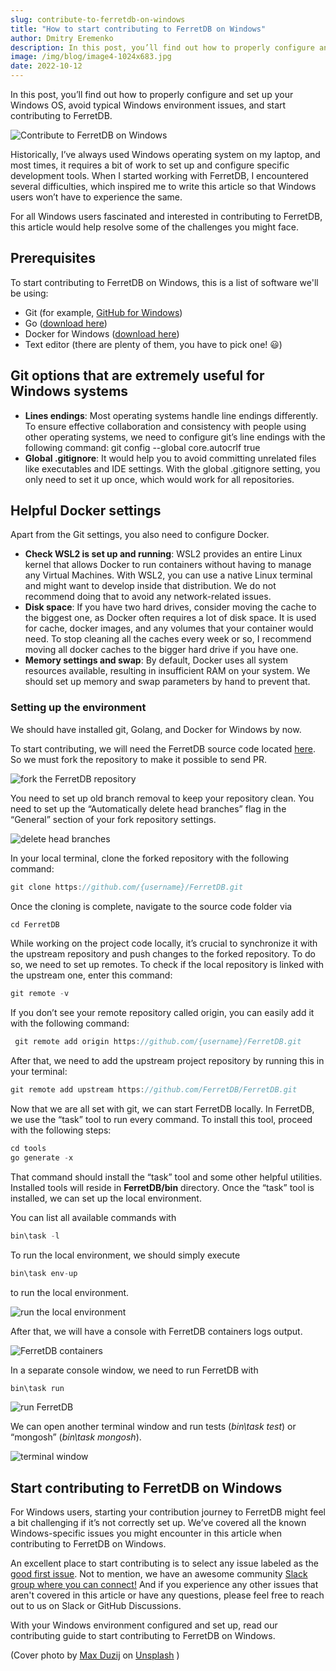 ```yaml
---
slug: contribute-to-ferretdb-on-windows
title: "How to start contributing to FerretDB on Windows"
author: Dmitry Eremenko
description: In this post, you’ll find out how to properly configure and set up your Windows OS, avoid typical Windows environment issues, and start contributing to FerretDB.
image: /img/blog/image4-1024x683.jpg
date: 2022-10-12
---
```


In this post, you’ll find out how to properly configure and set up your Windows OS, avoid typical Windows environment issues, and start contributing to FerretDB.

![Contribute to FerretDB on Windows](/img/blog/image4-1024x683.jpg)

<!--truncate-->

Historically, I’ve always used Windows operating system on my laptop, and most times, it requires a bit of work to set up and configure specific development tools.
When I started working with FerretDB, I encountered several difficulties, which inspired me to write this article so that Windows users won’t have to experience the same.

For all Windows users fascinated and interested in contributing to FerretDB, this article would help resolve some of the challenges you might face.

## Prerequisites

To start contributing to FerretDB on Windows, this is a list of software we'll be using:

- Git (for example, [GitHub for Windows](https://desktop.github.com/))
- Go ([download here](https://go.dev/dl/))
- Docker for Windows ([download here](https://docs.docker.com/desktop/install/windows-install/))
- Text editor (there are plenty of them, you have to pick one! 😃)

## Git options that are extremely useful for Windows systems

- **Lines endings**: Most operating systems handle line endings differently.
  To ensure effective collaboration and consistency with people using other operating systems, we need to configure git’s line endings with the following command: git config --global core.autocrlf true
- **Global .gitignore**: It would help you to avoid committing unrelated files like executables and IDE settings.
  With the global .gitignore setting, you only need to set it up once, which would work for all repositories.

## Helpful Docker settings

Apart from the Git settings, you also need to configure Docker.

- **Check WSL2 is set up and running**: WSL2 provides an entire Linux kernel that allows Docker to run containers without having to manage any Virtual Machines.
  With WSL2, you can use a native Linux terminal and might want to develop inside that distribution.
  We do not recommend doing that to avoid any network-related issues.
- **Disk space**: If you have two hard drives, consider moving the cache to the biggest one, as Docker often requires a lot of disk space.
  It is used for cache, docker images, and any volumes that your container would need.
  To stop cleaning all the caches every week or so, I recommend moving all docker caches to the bigger hard drive if you have one.
- **Memory settings and swap**: By default, Docker uses all system resources available, resulting in insufficient RAM on your system.
  We should set up memory and swap parameters by hand to prevent that.

### Setting up the environment

We should have installed git, Golang, and Docker for Windows by now.

To start contributing, we will need the FerretDB source code located [here](https://github.com/FerretDB/FerretDB.git).
So we must fork the repository to make it possible to send PR.

![fork the FerretDB repository](/img/blog/image6.png)

You need to set up old branch removal to keep your repository clean.
You need to set up the “Automatically delete head branches” flag in the “General” section of your fork repository settings.

![delete head branches](/img/blog/image5.png)

In your local terminal, clone the forked repository with the following command:

```js
git clone https://github.com/{username}/FerretDB.git
```

Once the cloning is complete, navigate to the source code folder via

```js
cd FerretDB
```

While working on the project code locally, it’s crucial to synchronize it with the upstream repository and push changes to the forked repository.
To do so, we need to set up remotes.
To check if the local repository is linked with the upstream one, enter this command:

```js
git remote -v
```

If you don’t see your remote repository called origin, you can easily add it with the following command:

```js
 git remote add origin https://github.com/{username}/FerretDB.git
```

After that, we need to add the upstream project repository by running this in your terminal:

```js
git remote add upstream https://github.com/FerretDB/FerretDB.git
```

Now that we are all set with git, we can start FerretDB locally.
In FerretDB, we use the “task” tool to run every command.
To install this tool, proceed with the following steps:

```js
cd tools
go generate -x
```

That command should install the “task” tool and some other helpful utilities.
Installed tools will reside in **FerretDB/bin** directory.
Once the “task” tool is installed, we can set up the local environment.

You can list all available commands with

```js
bin\task -l
```

To run the local environment, we should simply execute

```js
bin\task env-up
```

to run the local environment.

![run the local environment](/img/blog/image7.png)

After that, we will have a console with FerretDB containers logs output.

![FerretDB containers](/img/blog/image2.png)

In a separate console window, we need to run FerretDB with

```js
bin\task run
```

![run FerretDB](/img/blog/image3.png)

We can open another terminal window and run tests (_bin\task test_) or “mongosh” (_bin\task mongosh_).

![terminal window](/img/blog/image1-1.png)

## Start contributing to FerretDB on Windows

For Windows users, starting your contribution journey to FerretDB might feel a bit challenging if it’s not correctly set up.
We’ve covered all the known Windows-specific issues you might encounter in this article when contributing to FerretDB on Windows.

An excellent place to start contributing is to select any issue labeled as the [good first issue](https://github.com/FerretDB/FerretDB/issues?q=is%3Aissue+is%3Aopen+label%3A%22good+first+issue%22).
Not to mention, we have an awesome community [Slack group where you can connect!](https://join.slack.com/t/ferretdb/shared_invite/zt-zqe9hj8g-ZcMG3~5Cs5u9uuOPnZB8~A) And if you experience any other issues that aren't covered in this article or have any questions, please feel free to reach out to us on Slack or GitHub Discussions.

With your Windows environment configured and set up, read our contributing guide to start contributing to FerretDB on Windows.

(Cover photo by [Max Duzij](https://unsplash.com/es/@max_duz?utm_source=unsplash&utm_medium=referral&utm_content=creditCopyText) on [Unsplash](https://unsplash.com/s/photos/computer?utm_source=unsplash&utm_medium=referral&utm_content=creditCopyText) )
